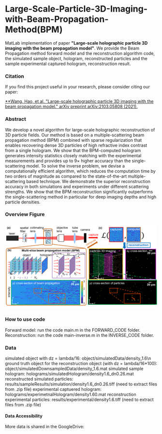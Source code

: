 # Large-Scale-Particle-3D-Imaging-with-Beam-Propagation-Method(BPM)
MatLab implementation of paper **"Large-scale holographic particle 3D imaging with the beam propagation model"**. We provide the Beam Propagation method forward model and the reconstruction algorithm code, the simulated sample object, hologram, reconstructed particles and the sample experimental captured hologram, reconstruction result.

### Citation
If you find this project useful in your research, please consider citing our paper:

[**Wang, Hao, et al. "Large-scale holographic particle 3D imaging with the beam propagation model." arXiv preprint arXiv:2103.05808 (2021).](https://arxiv.org/abs/2103.05808)


### Abstract
We develop a novel algorithm for large-scale holographic reconstruction of 3D particle fields. Our method is based on a multiple-scattering beam propagation method (BPM)
combined with sparse regularization that enables recovering dense 3D particles of high refractive index contrast from a single hologram. We show that the BPM-computed hologram generates intensity statistics closely matching with the experimental measurements and provides up to 9× higher accuracy than the single-scattering model. To solve the inverse problem, we devise a computationally efficient algorithm, which reduces the computation time by two orders of magnitude as compared to the state-of-the-art multiple-scattering based technique. We demonstrate the superior reconstruction accuracy in both simulations and experiments under different scattering strengths. We show that the BPM reconstruction significantly outperforms the single-scattering method in particular for deep imaging depths and high particle densities.

### Overview Figure
<p align="center">
  <img src="/figure/Figure1.png">
</p>

### How to use code
Forward model:
run the code main.m in the FORWARD_CODE folder. 
Reconstruction:
run the code main-inverse.m in the INVERSE_CODE folder.

### Data
simulated object with dz = lambda/16: object/simulatedData/density_1.6\n
ground truth object for the reconstruction object (with dz = lambda/16*100): object/simulatedDownsampledData/density_1.6.mat
simulated sample hologram: holograms/simulatedHologram/density1.6_dn0.26.mat
reconstructed simulated particles: results/sampleResults/simulation/density1.6_dn0.26.tiff   (need to extract files from .zip file)
experimental captuered hologram: holograms/experimetnalHologram/density1.60.mat
reconstruction experimental particles: results/experimental/density1.6.tiff   (need to extract files from .zip file)

#### Data Accessibility
More data is shared in the GoogleDrive:

